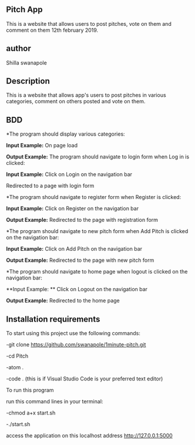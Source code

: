 ## Pitch App

This is a website that allows users to post pitches, vote on them and comment on them 12th february 2019.

## author

 Shilla swanapole

## Description

This is a website that allows app's users to post pitches in various categories, comment on others posted and vote on them.

## BDD

*The program should display various categories:

**Input Example:** On page load

**Output Example:** The program should navigate to login form when Log in is clicked:

**Input Example:** Click on Login on the navigation bar

 Redirected to a page with login form

*The program should navigate to register form when Register is clicked:

**Input Example:** Click on Register on the navigation bar

**Output Example:** Redirected to the page with registration form

*The program should navigate to new pitch form when Add Pitch is clicked on the navigation bar:

**Input Example:** Click on Add Pitch on the navigation bar

**Output Example:** Redirected to the page with new pitch form

*The program should navigate to home page when logout is clicked on the navigation bar:

**Input Example: ** Click on Logout on the navigation bar

**Output Example:** Redirected to the home page

## Installation requirements

To start using this project use the following commands:

-git clone https://github.com/swanapole/1minute-pitch.git

-cd Pitch

-atom .

-code . (this is if Visual Studio Code is your preferred text editor)


To run this program

run this command lines in your terminal:

-chmod a+x start.sh

-./start.sh

access the application on this localhost address http://127.0.0.1:5000
